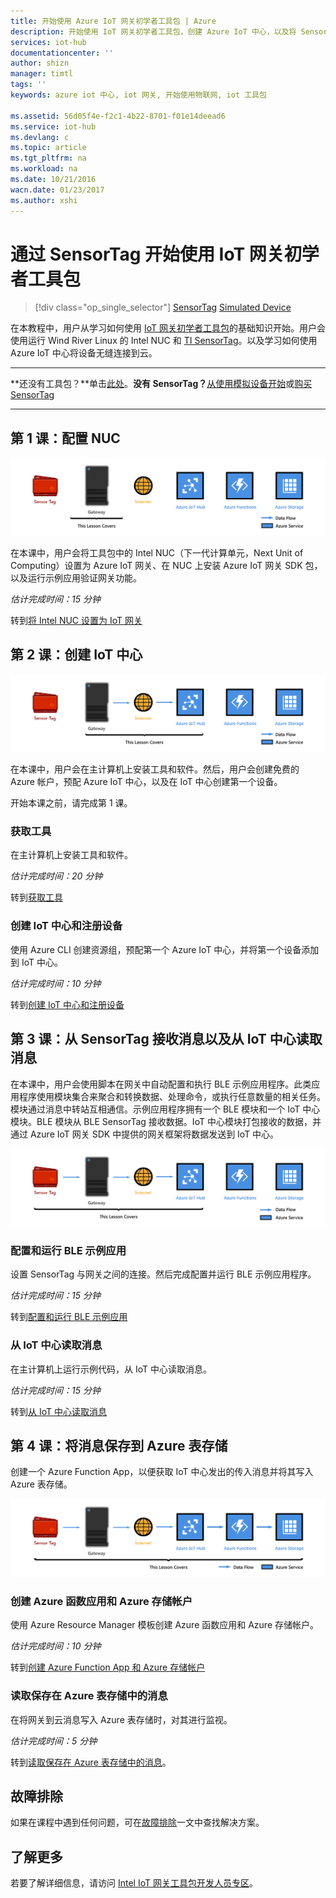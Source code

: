```yaml
---
title: 开始使用 Azure IoT 网关初学者工具包 | Azure
description: 开始使用 IoT 网关初学者工具包，创建 Azure IoT 中心，以及将 SensorTag 和网关连接到 IoT 中心
services: iot-hub
documentationcenter: ''
author: shizn
manager: timtl
tags: ''
keywords: azure iot 中心, iot 网关, 开始使用物联网, iot 工具包

ms.assetid: 56d05f4e-f2c1-4b22-8701-f01e14deead6
ms.service: iot-hub
ms.devlang: c
ms.topic: article
ms.tgt_pltfrm: na
ms.workload: na
ms.date: 10/21/2016
wacn.date: 01/23/2017
ms.author: xshi
---
```


# 通过 SensorTag 开始使用 IoT 网关初学者工具包
>[!div class="op_single_selector"]
[SensorTag](./iot-hub-gateway-kit-c-get-started.md)
[Simulated Device](./iot-hub-gateway-kit-c-sim-get-started.md)

在本教程中，用户从学习如何使用 [IoT 网关初学者工具包](https://aka.ms/gateway-kit)的基础知识开始。用户会使用运行 Wind River Linux 的 Intel NUC 和 [TI SensorTag](http://www.ti.com/ww/en/wireless_connectivity/sensortag2015/index.html#main)。以及学习如何使用 Azure IoT 中心将设备无缝连接到云。

***
**还没有工具包？**单击[此处](https://aka.ms/gateway-kit)。**没有 SensorTag？**[从使用模拟设备开始](./iot-hub-gateway-kit-c-sim-get-started.md)或[购买 SensorTag](http://www.ti.com/ww/en/wireless_connectivity/sensortag2015/?INTC=SensorTag&HQS=sensortag)
***

## 第 1 课：配置 NUC
![第 1 课端到端关系图](./media/iot-hub-gateway-kit-lessons/e2e-lesson1.png)  

在本课中，用户会将工具包中的 Intel NUC（下一代计算单元，Next Unit of Computing）设置为 Azure IoT 网关、在 NUC 上安装 Azure IoT 网关 SDK 包，以及运行示例应用验证网关功能。

*估计完成时间：15 分钟*

转到[将 Intel NUC 设置为 IoT 网关](./iot-hub-gateway-kit-c-lesson1-set-up-nuc.md)

## 第 2 课：创建 IoT 中心
![第 2 课端到端关系图](./media/iot-hub-gateway-kit-lessons/e2e-lesson2.png)  

在本课中，用户会在主计算机上安装工具和软件。然后，用户会创建免费的 Azure 帐户，预配 Azure IoT 中心，以及在 IoT 中心创建第一个设备。

开始本课之前，请完成第 1 课。

### 获取工具
在主计算机上安装工具和软件。

*估计完成时间：20 分钟*

转到[获取工具](./iot-hub-gateway-kit-c-lesson2-get-the-tools-win32.md)

### 创建 IoT 中心和注册设备
使用 Azure CLI 创建资源组，预配第一个 Azure IoT 中心，并将第一个设备添加到 IoT 中心。

*估计完成时间：10 分钟*

转到[创建 IoT 中心和注册设备](./iot-hub-gateway-kit-c-lesson2-register-device.md)

## 第 3 课：从 SensorTag 接收消息以及从 IoT 中心读取消息
在本课中，用户会使用脚本在网关中自动配置和执行 BLE 示例应用程序。此类应用程序使用模块集合来聚合和转换数据、处理命令，或执行任意数量的相关任务。模块通过消息中转站互相通信。示例应用程序拥有一个 BLE 模块和一个 IoT 中心模块。BLE 模块从 BLE SensorTag 接收数据。IoT 中心模块打包接收的数据，并通过 Azure IoT 网关 SDK 中提供的网关框架将数据发送到 IoT 中心。

![第 3 课端到端关系图](./media/iot-hub-gateway-kit-lessons/e2e-lesson3.png)  

### 配置和运行 BLE 示例应用
设置 SensorTag 与网关之间的连接。然后完成配置并运行 BLE 示例应用程序。

*估计完成时间：15 分钟*

转到[配置和运行 BLE 示例应用](./iot-hub-gateway-kit-c-lesson3-configure-ble-app.md)

### 从 IoT 中心读取消息
在主计算机上运行示例代码，从 IoT 中心读取消息。

*估计完成时间：15 分钟*

转到[从 IoT 中心读取消息](./iot-hub-gateway-kit-c-lesson3-read-messages-from-hub.md)

## 第 4 课：将消息保存到 Azure 表存储
创建一个 Azure Function App，以便获取 IoT 中心发出的传入消息并将其写入 Azure 表存储。

![第 4 课端到端关系图](./media/iot-hub-gateway-kit-lessons/e2e-lesson4.png)  

### 创建 Azure 函数应用和 Azure 存储帐户
使用 Azure Resource Manager 模板创建 Azure 函数应用和 Azure 存储帐户。

*估计完成时间：10 分钟*

转到[创建 Azure Function App 和 Azure 存储帐户](./iot-hub-gateway-kit-c-lesson4-deploy-resource-manager-template.md)

### 读取保存在 Azure 表存储中的消息
在将网关到云消息写入 Azure 表存储时，对其进行监视。

*估计完成时间：5 分钟*

转到[读取保存在 Azure 表存储中的消息](./iot-hub-gateway-kit-c-lesson4-read-table-storage.md)。

## 故障排除
如果在课程中遇到任何问题，可在[故障排除](./iot-hub-gateway-kit-c-troubleshooting.md)一文中查找解决方案。

## 了解更多
若要了解详细信息，请访问 [Intel IoT 网关工具包开发人员专区](https://software.intel.com/zh-CN/iot/hardware/gateways/dev-kit)。

<!---HONumber=Mooncake_0116_2017-->